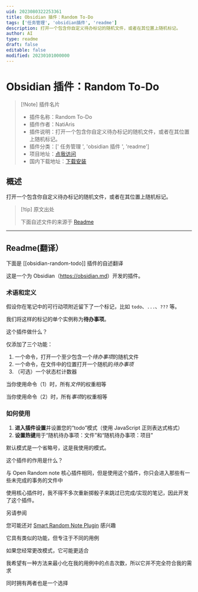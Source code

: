 ```yaml
---
uid: 2023080322253361
title: Obsidian 插件：Random To-Do
tags: ['任务管理', 'obsidian插件', 'readme']
description: 打开一个包含你自定义待办标记的随机文件，或者在其位置上随机标记。
author: AI
type: readme
draft: false
editable: false
modified: 20230101000000
---
```


# Obsidian 插件：Random To-Do

> [!Note] 插件名片
> - 插件名称：Random To-Do
> - 插件作者：NatiAris
> - 插件说明：打开一个包含你自定义待办标记的随机文件，或者在其位置上随机标记。
> - 插件分类：[' 任务管理 ', 'obsidian 插件 ', 'readme']
> - 项目地址：[点我访问](https://github.com/NatiAris/obsidian-random-todo)
> - 国内下载地址：[下载安装](https://pkmer.cn/products/plugin/pluginMarket/?obsidian-random-todo)

## 概述

打开一个包含你自定义待办标记的随机文件，或者在其位置上随机标记。

> [!tip] 原文出处
>
>下面自述文件的来源于 [Readme](https://ghproxy.net/https://raw.githubusercontent.com/NatiAris/obsidian-random-todo/master/README.md)

---

## Readme(翻译）

下面是 [[obsidian-random-todo]] 插件的自述翻译

这是一个为 Obsidian（<https://obsidian.md>）开发的插件。

### 术语和定义

假设你在笔记中的可行动项附近留下了一个标记，比如 `todo`、`...`、`???` 等。

我们将这样的标记的单个实例称为**待办事项**。

这个插件做什么？

仅添加了三个功能：

1. 一个命令，打开一个至少包含一个*待办事项*的随机文件
2. 一个命令，在文件中的位置打开一个随机的*待办事项*
3. （可选）一个状态栏计数器

当你使用命令（1）时，所有*文件*的权重相等

当你使用命令（2）时，所有*事项*的权重相等

### 如何使用

1. **进入插件设置**并设置您的“todo”模式（使用 JavaScript 正则表达式格式）
2. **设置热键**用于“随机待办事项：文件”和“随机待办事项：项目”

默认模式是一个省略号，这是我使用的模式。

这个插件的作用是什么？

与 Open Random note 核心插件相同，但是使用这个插件，你只会进入那些有一些未完成的事务的文件中

使用核心插件时，我不得不多次重新掷骰子来跳过已完成/实现的笔记，因此开发了这个插件。

另请参阅

您可能还对 [Smart Random Note Plugin](https://github.com/erichalldev/obsidian-smart-random-note) 感兴趣

它具有类似的功能，但专注于不同的用例

如果您经常更改模式，它可能更适合

我希望有一种方法来最小化在我的用例中的点击次数，所以它并不完全符合我的需求

同时拥有两者也是一个选择
